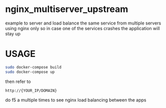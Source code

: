 # nginx_multiserver_upstream

example to server and load balance the same service from multiple servers using nginx only
so in case one of the services crashes the application will stay up


# USAGE
```bash
sudo docker-compose build
sudo docker-compose up
```

then refer to

```
http://{YOUR_IP/DOMAIN}
```

do f5 a multiple times to see nginx load balancing between the apps

 
